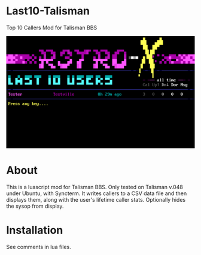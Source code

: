 # Last10-Talisman
Top 10 Callers Mod for Talisman BBS

![tal-top10 screenshot](screenshot.png)

# About
This is a luascript mod for Talisman BBS. Only tested on Talisman v.048 under Ubuntu, with Syncterm. It writes callers to a CSV data file and then displays them, along with the user's lifetime caller stats. Optionally hides the sysop from display.

# Installation
See comments in lua files.
